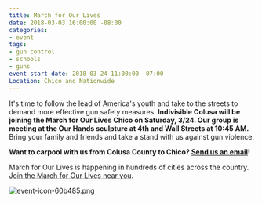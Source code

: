 ```yaml
---
title: March for Our Lives
date: 2018-03-03 16:00:00 -08:00
categories:
- event
tags:
- gun control
- schools
- guns
event-start-date: 2018-03-24 11:00:00 -07:00
Location: Chico and Nationwide
---
```


It's time to follow the lead of America's youth and take to the streets to demand more effective gun safety measures. **Indivisible Colusa will be joining the March for Our Lives Chico on Saturday, 3/24. Our group is meeting at the Our Hands sculpture at 4th and Wall Streets at 10:45 AM.** Bring your family and friends and take a stand with us against gun violence. 

**Want to carpool with us from Colusa County to Chico? [Send us an email](mailto:indivisiblecolusa@gmail.com)!**

March for Our Lives is happening in hundreds of cities across the country. [Join the March for Our Lives near you](https://marchforourlives.com). 

![event-icon-60b485.png](/uploads/event-icon-60b485.png)